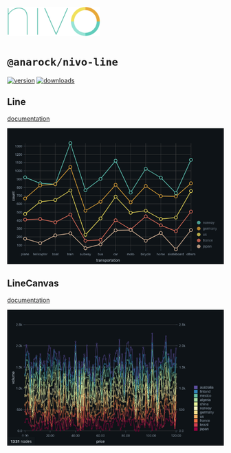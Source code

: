 <a href="https://nivo.rocks"><img alt="nivo" src="https://raw.githubusercontent.com/plouc/nivo/master/nivo.png" width="216" height="68"/></a>

# `@anarock/nivo-line`

[![version](https://img.shields.io/npm/v/@anarock/nivo-line?style=for-the-badge)](https://www.npmjs.com/package/@anarock/nivo-line)
[![downloads](https://img.shields.io/npm/dm/@anarock/nivo-line?style=for-the-badge)](https://www.npmjs.com/package/@anarock/nivo-line)

## Line

[documentation](http://nivo.rocks/line/)

![Line](https://raw.githubusercontent.com/plouc/nivo/master/website/src/assets/captures/line.png)

## LineCanvas

[documentation](http://nivo.rocks/line/canvas/)

![LineCanvas](https://raw.githubusercontent.com/plouc/nivo/master/website/src/assets/captures/line-canvas.png)
